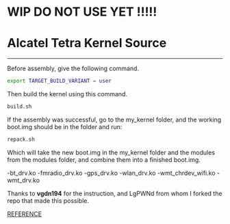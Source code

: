 # WIP DO NOT USE YET !!!!!
# Alcatel Tetra Kernel Source
-------

Before assembly, give the following command.

``` bash
export TARGET_BUILD_VARIANT = user
```

Then build the kernel using this command. 

``` bash
build.sh
```

If the assembly was successful, go to the my_kernel folder, and the working boot.img should be in the folder and run: 

``` bash
repack.sh
```

 Which will take the new boot.img in the my_kernel folder and the modules from the modules folder, and combine them into a finished boot.img. 

-bt_drv.ko
-fmradio_drv.ko
-gps_drv.ko
-wlan_drv.ko
-wmt_chrdev_wifi.ko
-wmt_drv.ko

Thanks to __vgdn194__ for the instruction, and LgPWNd from whom I forked the repo that made this possible.

[REFERENCE](https://w3bsit3-dns.com/forum/index.php?showtopic=583114&view=findpost&p=86045582)

